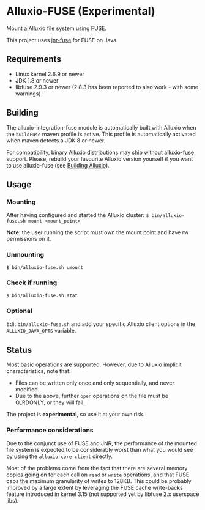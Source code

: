 # Alluxio-FUSE (Experimental)
Mount a Alluxio file system using FUSE. 

This project uses [jnr-fuse](https://github.com/SerCeMan/jnr-fuse) for FUSE on Java.

## Requirements
* Linux kernel 2.6.9 or newer
* JDK 1.8 or newer
* libfuse 2.9.3 or newer
  (2.8.3 has been reported to also work - with some warnings)

## Building
The alluxio-integration-fuse module is automatically built with Alluxio when the `buildFuse` maven 
profile is active. This profile is automatically activated when maven detects a JDK 8 or newer.

For compatibility, binary Alluxio distributions may ship without alluxio-fuse support. Please,
rebuild your favourite Alluxio version yourself if you want to use alluxio-fuse (see [Building
Alluxio](http://alluxio.org/documentation/master/Building-Alluxio-Master-Branch.html)).

## Usage

### Mounting
After having configured and started the Alluxio cluster:
`$ bin/alluxio-fuse.sh mount <mount_point>`

**Note**: the user running the script must own the mount point and
have rw permissions on it.

### Unmounting
`$ bin/alluxio-fuse.sh umount`

### Check if running
`$ bin/alluxio-fuse.sh stat`

### Optional
Edit `bin/alluxio-fuse.sh` and add your specific Alluxio client options in the
`ALLUXIO_JAVA_OPTS` variable.

## Status
Most basic operations are supported. However, due to Alluxio implicit characteristics, note that:
* Files can be written only once and only sequentially, and never modified.
* Due to the above, further `open` operations on the file must be O_RDONLY, or they will fail.

The project is **experimental**, so use it at your own risk.

### Performance considerations
Due to the conjunct use of FUSE and JNR, the performance of the mounted file system is expected
to be considerably worst than what you would see by using the `alluxio-core-client` directly.

Most of the problems come from the fact that there are several memory copies going on for each call
on `read` or `write` operations, and that FUSE caps the maximum granularity of writes to 128KB. This
could be probably improved by a large extent by leveraging the FUSE cache write-backs feature
introduced in kernel 3.15 (not supported yet by libfuse 2.x userspace libs).

